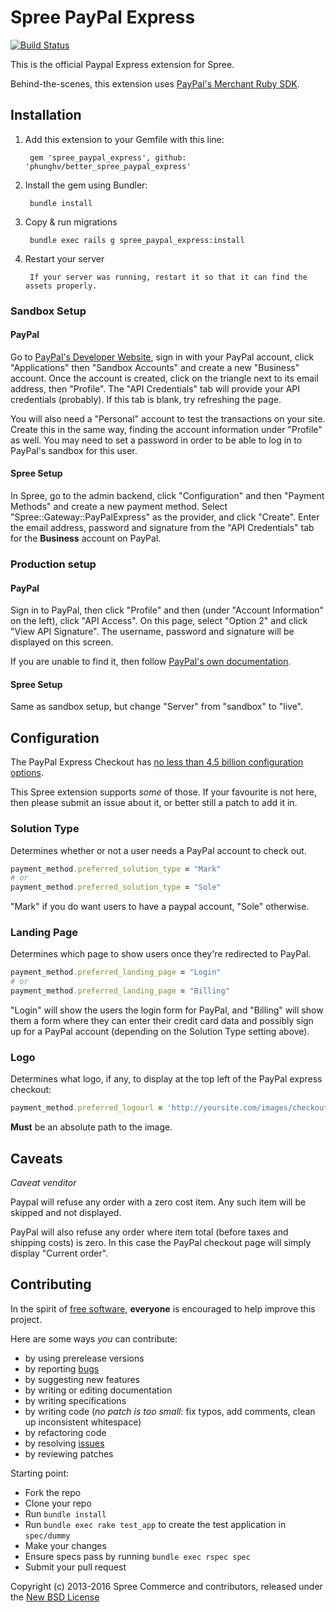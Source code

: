 # Spree PayPal Express

[![Build Status](https://travis-ci.org/spree-contrib/better_spree_paypal_express.svg?branch=master)](https://travis-ci.org/spree-contrib/better_spree_paypal_express)

This is the official Paypal Express extension for Spree. 

Behind-the-scenes, this extension uses [PayPal's Merchant Ruby SDK](https://github.com/paypal/merchant-sdk-ruby).

## Installation

1. Add this extension to your Gemfile with this line:
        
        gem 'spree_paypal_express', github: 'phunghv/better_spree_paypal_express'

2. Install the gem using Bundler:

        bundle install

3. Copy & run migrations

        bundle exec rails g spree_paypal_express:install

4. Restart your server

        If your server was running, restart it so that it can find the assets properly.

### Sandbox Setup

#### PayPal

Go to [PayPal's Developer Website](https://developer.paypal.com/), sign in with your PayPal account, click "Applications" then "Sandbox Accounts" and create a new "Business" account. Once the account is created, click on the triangle next to its email address, then "Profile". The "API Credentials" tab will provide your API credentials (probably). If this tab is blank, try refreshing the page.

You will also need a "Personal" account to test the transactions on your site. Create this in the same way, finding the account information under "Profile" as well. You may need to set a password in order to be able to log in to PayPal's sandbox for this user.

#### Spree Setup

In Spree, go to the admin backend, click "Configuration" and then "Payment Methods" and create a new payment method. Select "Spree::Gateway::PayPalExpress" as the provider, and click "Create". Enter the email address, password and signature from the "API Credentials" tab for the **Business** account on PayPal.

### Production setup

#### PayPal

Sign in to PayPal, then click "Profile" and then (under "Account Information" on the left), click "API Access". On this page, select "Option 2" and click "View API Signature". The username, password and signature will be displayed on this screen.

If you are unable to find it, then follow [PayPal's own documentation](https://developer.paypal.com/webapps/developer/docs/classic/api/apiCredentials/).

#### Spree Setup

Same as sandbox setup, but change "Server" from "sandbox" to "live".

## Configuration

The PayPal Express Checkout has [no less than 4.5 billion configuration options](https://github.com/paypal/merchant-sdk-ruby/blob/1d65e598d2f9f200f85c6b3338d4293dbed576d8/lib/paypal-sdk/merchant/data_types.rb#L830-L959).

This Spree extension supports *some* of those. If your favourite is not here, then please submit an issue about it, or better still a patch to add it in.

### Solution Type

Determines whether or not a user needs a PayPal account to check out.

```ruby
payment_method.preferred_solution_type = "Mark"
# or
payment_method.preferred_solution_type = "Sole"
```

"Mark" if you do want users to have a paypal account, "Sole" otherwise.

### Landing Page

Determines which page to show users once they're redirected to PayPal.

```ruby
payment_method.preferred_landing_page = "Login"
# or
payment_method.preferred_landing_page = "Billing"
```

"Login" will show the users the login form for PayPal, and "Billing" will show them a form where they can enter their credit card data and possibly sign up for a PayPal account (depending on the Solution Type setting above).

### Logo

Determines what logo, if any, to display at the top left of the PayPal express checkout:

```ruby
payment_method.preferred_logourl = 'http://yoursite.com/images/checkout.jpg'
```

**Must** be an absolute path to the image.

## Caveats

*Caveat venditor*

Paypal will refuse any order with a zero cost item.
Any such item will be skipped and not displayed.

PayPal will also refuse any order where item total (before taxes and shipping costs) is zero.
In this case the PayPal checkout page will simply display "Current order".

## Contributing

In the spirit of [free software][1], **everyone** is encouraged to help improve this project.

Here are some ways *you* can contribute:

* by using prerelease versions
* by reporting [bugs][2]
* by suggesting new features
* by writing or editing documentation
* by writing specifications
* by writing code (*no patch is too small*: fix typos, add comments, clean up inconsistent whitespace)
* by refactoring code
* by resolving [issues][2]
* by reviewing patches

Starting point:

* Fork the repo
* Clone your repo
* Run `bundle install`
* Run `bundle exec rake test_app` to create the test application in `spec/dummy`
* Make your changes
* Ensure specs pass by running `bundle exec rspec spec`
* Submit your pull request

Copyright (c) 2013-2016 Spree Commerce and contributors, released under the [New BSD License][3]

[1]: http://www.fsf.org/licensing/essays/free-sw.html
[2]: https://github.com/spree/better_spree_paypal_express/issues
[3]: https://github.com/spree/better_spree_paypal_express/tree/master/LICENSE.md
